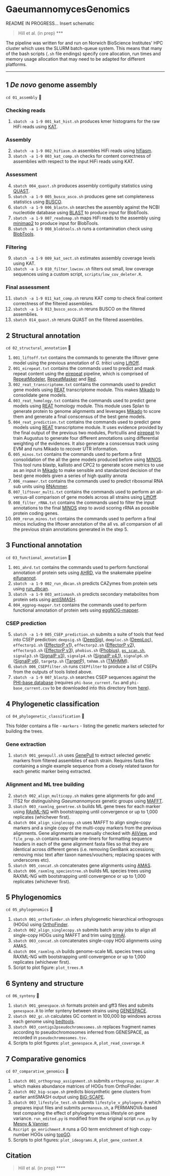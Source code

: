 # GaeumannomycesGenomics

README IN PROGRESS...
Insert schematic

> Hill et al. (in prep) ***

The pipeline was written for and run on Norwich BioScience Institutes' HPC cluster which uses the SLURM batch-queue system. This means that many of the bash scripts (`.sh` file endings) specify core allocation, run times and memory usage allocation that may need to be adapted for different platforms.

---

## 1 *De novo* genome assembly

`cd 01_assembly` 📁

### Checking reads

1. `sbatch -a 1-9 001_kat_hist.sh` produces kmer histograms for the raw HiFi reads using [KAT](https://github.com/TGAC/KAT).

### Assembly

2. `sbatch -a 1-9 002_hifiasm.sh` assembles HiFi reads using [hifiasm](https://github.com/chhylp123/hifiasm).
3. `sbatch -a 1-9 003_kat_comp.sh` checks for content correctness of assemblies with respect to the input HiFi reads using KAT.

### Assessment

4. `sbatch 004_quast.sh` produces assembly contiguity statistics using [QUAST](https://github.com/ablab/quast).
5. `sbatch -a 1-9 005_busco_asco.sh` produces gene set completeness statistics using [BUSCO](https://busco.ezlab.org/).
6. `sbatch -a 1-9 006_blastn.sh` searches the assembly against the NCBI nucleotide database using [BLAST](https://blast.ncbi.nlm.nih.gov/Blast.cgi) to produce input for BlobTools.
7. `sbatch -a 1-9 007_readsmap.sh` maps HiFi reads to the assembly using [minimap2](https://github.com/lh3/minimap2) to produce input for BlobTools.
8. `sbatch -a 1-9 008_blobtools.sh` runs a contamination check using [BlobTools](https://github.com/DRL/blobtools).

### Filtering

9. `sbatch -a 1-9 009_kat_sect.sh` estimates assembly coverage levels using KAT.
10. `sbatch -a 1-9 010_filter_lowcov.sh` filters out small, low coverage sequences using a custom script, `scripts/low_cov_deleter.R`.

### Final assessment

11. `sbatch -a 1-9 011_kat_comp.sh` reruns KAT comp to check final content correctness of the filtered assemblies.
12. `sbatch -a 1-9 013_busco_asco.sh` reruns BUSCO on the filtered assemblies.
13. `sbatch 014_quast.sh` reruns QUAST on the filtered assemblies.

## 2 Structural annotation

`cd 02_structural_annotation` 📁

1. `001_liftoff.txt` contains the commands to generate the liftover gene model using the previous annotation of *G. tritici* using [LiftOff](https://github.com/agshumate/Liftoff).
2. `001_eirepeat.txt` contains the commands used to predict and mask repeat content using the [eirepeat](https://github.com/EI-CoreBioinformatics/eirepeat) pipeline, which is comprised of [RepeatModeler](https://www.repeatmasker.org/RepeatModeler), [RepeatMasker](http://www.repeatmasker.org/RepeatMasker) and [Red](http://toolsmith.ens.utulsa.edu/).
3. `002_reat_transcriptome.txt` contains the commands used to predict gene models using [REAT](https://github.com/EI-CoreBioinformatics/reat) transcriptome module. This makes [Mikado](https://github.com/EI-CoreBioinformatics/Mikado) to consolidate gene models.
4. `003_reat_homology.txt` contains the commands used to predict gene models using [REAT](https://github.com/EI-CoreBioinformatics/reat) homology module. This module uses Splan to generate protein to genome alignments and leverages [Mikado](https://github.com/EI-CoreBioinformatics/Mikado) to score them and generate a final conscensus of the best gene models.
5. `004_reat_prediction.txt` contains the commands used to predict gene models using [REAT](https://github.com/EI-CoreBioinformatics/reat) transcriptome module. It uses evidence provided by the final output of the previous two modules, Portcullis and [eirepeat](https://github.com/EI-CoreBioinformatics/eirepeat) to train Augustus to generate four different annotations using differential weighting of the evidences. It also generate a conscensus track using EVM and runs Mikado to recover UTR information.
6. `005_minos.txt` contains the commands used to perform a first consolidation of the all the gene models produced before using [MINOS](https://github.com/EI-CoreBioinformatics/minos). This tool runs blastp, kallisto and CPC2 to generate score metrics to use as an input in [Mikado](https://github.com/EI-CoreBioinformatics/Mikado) to make sensible and standarized decision of the best gene models given a series of high quality annota
7. `006_rnammer.txt` contains the commands used to predict ribosomal RNA sub units using [RNAmmer](https://services.healthtech.dtu.dk/services/RNAmmer-1.2/).
8. `007_liftover_multi.txt` contains the commands used to perform an all-versus-all comparison of gene models across all strains using [LiftOff](https://github.com/agshumate/Liftoff).
9. `008_filter_rRNA.txt` contains the commands used to filter the input annotations to the final [MINOS](https://github.com/EI-CoreBioinformatics/minos) step to avoid scoring rRNA as possible protein coding genes.
10. `009_rerun_minos.txt` contains the commands used to perform a final minos including the liftover annotation of the all vs. all comparsion of all the previous strain annotations generated in the step 5.

## 3 Functional annotation

`cd 03_functional_annotation` 📁

1. `001_ahrd.txt` contains the commands used to perform functional annotation of protein sets using [AHRD](https://github.com/groupschoof/AHRD), via the snakemake pipeline [eifunannot](https://github.com/EI-CoreBioinformatics/eifunannot).
2. `sbatch -a 1-9 002_run_dbcan.sh` predicts CAZymes from protein sets using [run_dbcan](https://github.com/linnabrown/run_dbcan).
3. `sbatch -a 1-9 003_antismash.sh` predicts secondary metabolites from protein sets using [antiSMASH](https://github.com/antismash/antismash).
4. `004_eggnog-mapper.txt` contains the commands used to perform functional annotation of protein sets using [eggNOG-mapper](https://github.com/eggnogdb/eggnog-mapper).

### CSEP prediction

5. `sbatch -a 1-9 005_CSEP_prediction.sh` submits a suite of tools that feed into CSEP prediction: `deepsig.sh` ([DeepSig](https://github.com/BolognaBiocomp/deepsig)), `deeploc.sh` ([DeepLoc](https://services.healthtech.dtu.dk/services/DeepLoc-1.0/)), `effectorp1.sh` ([EffectorP v1](https://github.com/JanaSperschneider/EffectorP-1.0)), `effectorp2.sh` ([EffectorP v2](https://github.com/JanaSperschneider/EffectorP-2.0)), `effectorp3.sh` ([EffectorP v3](https://github.com/JanaSperschneider/EffectorP-3.0)), `phobius.sh` ([Phobius](https://phobius.sbc.su.se/)), [`ps_scan.sh`](https://github.com/ebi-pf-team/interproscan/blob/master/core/jms-implementation/support-mini-x86-32/bin/prosite/ps_scan.pl), `signalp3.sh` ([SignalP v3](https://services.healthtech.dtu.dk/services/SignalP-3.0/)), `signalp4.sh` ([SignalP v4.1](https://services.healthtech.dtu.dk/services/SignalP-4.1/)), `signalp6.sh` ([SignalP v6](https://services.healthtech.dtu.dk/services/SignalP-6.0/)), `targetp.sh` ([TargetP](https://services.healthtech.dtu.dk/services/TargetP-2.0/)), `tmhmm.sh` ([TMHMM](https://services.healthtech.dtu.dk/services/TMHMM-2.0/)).
6. `sbatch 006_CSEPfilter.sh` runs `CSEPfilter` to produce a list of CSEPs from the outputs of tools listed above.
7. `sbatch -a 1-9 007_blastp.sh` searches CSEP sequences against the [PHI-base database](http://www.phi-base.org/) (requires `phi-base_current.fas` and `phi-base_current.csv` to be downloaded into this directory from [here](http://www.phi-base.org/downloadLink.htm)).

## 4 Phylogenetic classification

`cd 04_phylogenetic_classification` 📁

This folder contains a file - `markers` - listing the genetic markers selected for building the trees.

### Gene extraction

1. `sbatch 001_genepull.sh` uses [GenePull](https://github.com/Rowena-h/MiscGenomicsTools/tree/main/GenePull) to extract selected genetic markers from filtered assemblies of each strain. Requires fasta files containing a single example sequence from a closely related taxon for each genetic marker being extracted.

### Alignment and ML tree building

2. `sbatch 002_align_multicopy.sh` makes gene alignments for gdo and ITS2 for distinguishing *Gaeumannomyces* genetic groups using [MAFFT](https://github.com/GSLBiotech/mafft).
3. `sbatch 003_raxmlng_genetree.sh` builds ML gene trees for each marker using [RAxML-NG](https://github.com/amkozlov/raxml-ng) with bootstrapping until convergence or up to 1,000 replicates (whichever first).
4. `sbatch 004_align_singlecopy.sh` uses MAFFT to align single-copy markers and a single copy of the multi-copy markers from the previous alignments. Gene alignments are manually checked with [AliView](https://github.com/AliView/AliView), and `file_prep.sh` contains example one-liners for formatting sequence headers in each of the gene alignment fasta files so that they are identical across different genes (i.e. removing GenBank accessions; removing misc text after taxon names/vouchers; replacing spaces with underscores etc).
5. `sbatch 005_concat.sh` concatenates gene alignments using [AMAS](https://github.com/marekborowiec/AMAS).
6. `sbatch 006_raxmlng_speciestree.sh` builds ML species trees using RAXML-NG with bootstrapping until convergence or up to 1,000 replicates (whichever first).

## 5 Phylogenomics

`cd 05_phylogenomics` 📁

1. `sbatch 001_orthofinder.sh` infers phylogenetic hierarchical orthogroups (HOGs) using [OrthoFinder](https://github.com/davidemms/OrthoFinder).
2. `sbatch 002_align_singlecopy.sh` submits batch array jobs to align all single-copy HOGs using MAFFT and trim using [trimAl](http://trimal.cgenomics.org/).
3. `sbatch 003_concat.sh` concatenates single-copy HOG alignments using AMAS.
4. `sbatch 004_raxmlng.sh` builds genome-scale ML species trees using RAXML-NG with bootstrapping until convergence or up to 1,000 replicates (whichever first).
5. Script to plot figure: `plot_trees.R`

## 6 Synteny and structure

`cd 06_synteny` 📁

1. `sbatch 001_genespace.sh` formats protein and gff3 files and submits `genespace.R` to infer synteny between strains using [GENESPACE](https://github.com/jtlovell/GENESPACE).
2. `sbatch 002_gc.sh` calculates GC content in 100,000 bp windows across each genome using [bedtools](https://github.com/arq5x/bedtools2).
3. `sbatch 003_contigs2pseudochromosomes.sh` replaces fragment names according to pseudochromosomes inferred from GENESPACE, as recorded in `pseudochromosomes.tsv`.
4. Scripts to plot figures: `plot_genespace.R`, `plot_read_coverage.R`

## 7 Comparative genomics

`cd 07_comparative_genomics` 📁

1. `sbatch 001_orthogroup_assignment.sh` submits `orthogroup_assigner.R` which makes abundance matrices of HOGs from OrthoFinder.
2. `sbatch 002_big-scape.sh` predicts biosynthetic gene clusters from earlier antiSMASH output using [BiG-SCAPE](https://github.com/medema-group/BiG-SCAPE).
3. `sbatch 003_lifestyle_test.sh` submits `lifestyle_v_phylogeny.R` which prepares input files and submits `permanova.sh`, a PERMANOVA-based test comparing the effect of phylogeny versus lifestyle on gene variance. `run_edited.py` is modified from the original script `run.py` by [Mesny &amp; Vannier](https://github.com/fantin-mesny/Effect-Of-Biological-Categories-On-Genomes-Composition).
4. `Rscript go_enrichment.R` runs a GO term enrichment of high copy-number HOGs using [topGO](https://bioconductor.org/packages/release/bioc/html/topGO.html).
5. Scripts to plot figures: `plot_ideograms.R`, `plot_gene_content.R`

## Citation

> Hill et al. (in prep) ****
